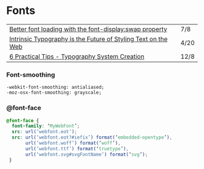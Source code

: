 # Fonts

|  |  |
| :--- | :--- |
| [Better font loading with the font-display:swap property](https://gomakethings.com/better-font-loading-with-the-font-displayswap-property/) | 7/8 |
| [Intrinsic Typography is the Future of Styling Text on the Web](https://css-tricks.com/intrinsic-typography-is-the-future-of-styling-text-on-the-web/) | 4/20 |
| [6 Practical Tips - Typography System Creation](https://blog.prototypr.io/6-practical-tips-typography-system-creation-9909c6f3a89c) | 12/8 |

### Font-smoothing

```text
-webkit-font-smoothing: antialiased;
-moz-osx-font-smoothing: grayscale;
```

### @font-face

```css
@font-face {
  font-family: ‘MyWebFont’;
  src: url(‘webfont.eot’);
  src: url(‘webfont.eot?#iefix’) format(‘embedded-opentype’),
       url(‘webfont.woff’) format(‘woff’),
       url(‘webfont.ttf’) format(‘truetype’),
       url(‘webfont.svg#svgFontName’) format(‘svg’);
 }
```

